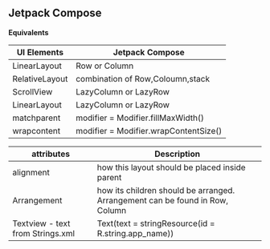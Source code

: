 ## Jetpack Compose

**Equivalents**

| UI Elements      |     Jetpack Compose 				  |
|------------------|------------------------------|
| LinearLayout 	   | Row or Column					            |
| RelativeLayout   | combination of Row,Coloumn,stack	|
| ScrollView 	     | LazyColumn or LazyRow			|
| LinearLayout 	   | LazyColumn or LazyRow			|
| matchparent      | modifier = Modifier.fillMaxWidth()		|
| wrapcontent      | modifier = Modifier.wrapContentSize()		|



| attributes                       |     Description				      |
|----------------------------------|------------------------------|
| alignment                        | how this layout should be placed inside parent		|
| Arrangement                      | how its children should be arranged. Arrangement can be found in Row, Column	|
| Textview - text from Strings.xml | Text(text = stringResource(id = R.string.app_name)) |


